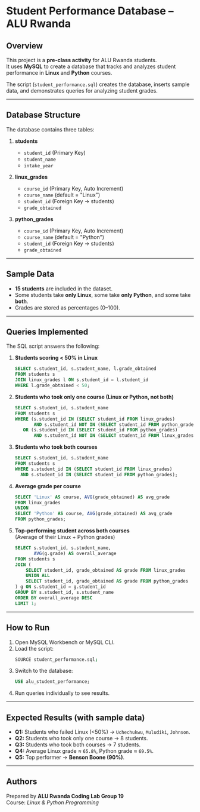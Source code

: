 # Student Performance Database – ALU Rwanda

##  Overview
This project is a **pre-class activity** for ALU Rwanda students.  
It uses **MySQL** to create a database that tracks and analyzes student performance in **Linux** and **Python** courses.  

The script (`student_performance.sql`) creates the database, inserts sample data, and demonstrates queries for analyzing student grades.

---

##  Database Structure
The database contains three tables:

1. **students**
   - `student_id` (Primary Key)
   - `student_name`
   - `intake_year`

2. **linux_grades**
   - `course_id` (Primary Key, Auto Increment)
   - `course_name` (default = "Linux")
   - `student_id` (Foreign Key → students)
   - `grade_obtained`

3. **python_grades**
   - `course_id` (Primary Key, Auto Increment)
   - `course_name` (default = "Python")
   - `student_id` (Foreign Key → students)
   - `grade_obtained`

---

##  Sample Data
- **15 students** are included in the dataset.  
- Some students take **only Linux**, some take **only Python**, and some take **both**.  
- Grades are stored as percentages (0–100).

---

##  Queries Implemented
The SQL script answers the following:

1. **Students scoring < 50% in Linux**
   ```sql
   SELECT s.student_id, s.student_name, l.grade_obtained
   FROM students s
   JOIN linux_grades l ON s.student_id = l.student_id
   WHERE l.grade_obtained < 50;
   ```

2. **Students who took only one course (Linux or Python, not both)**  
   ```sql
   SELECT s.student_id, s.student_name
   FROM students s
   WHERE (s.student_id IN (SELECT student_id FROM linux_grades)
          AND s.student_id NOT IN (SELECT student_id FROM python_grades))
      OR (s.student_id IN (SELECT student_id FROM python_grades)
          AND s.student_id NOT IN (SELECT student_id FROM linux_grades));
   ```

3. **Students who took both courses**
   ```sql
   SELECT s.student_id, s.student_name
   FROM students s
   WHERE s.student_id IN (SELECT student_id FROM linux_grades)
     AND s.student_id IN (SELECT student_id FROM python_grades);
   ```

4. **Average grade per course**
   ```sql
   SELECT 'Linux' AS course, AVG(grade_obtained) AS avg_grade
   FROM linux_grades
   UNION
   SELECT 'Python' AS course, AVG(grade_obtained) AS avg_grade
   FROM python_grades;
   ```

5. **Top-performing student across both courses**  
   (Average of their Linux + Python grades)
   ```sql
   SELECT s.student_id, s.student_name,
          AVG(g.grade) AS overall_average
   FROM students s
   JOIN (
       SELECT student_id, grade_obtained AS grade FROM linux_grades
       UNION ALL
       SELECT student_id, grade_obtained AS grade FROM python_grades
   ) g ON s.student_id = g.student_id
   GROUP BY s.student_id, s.student_name
   ORDER BY overall_average DESC
   LIMIT 1;
   ```

---

##  How to Run
1. Open MySQL Workbench or MySQL CLI.
2. Load the script:
   ```bash
   SOURCE student_performance.sql;
   ```
3. Switch to the database:
   ```sql
   USE alu_student_performance;
   ```
4. Run queries individually to see results.

---

##  Expected Results (with sample data)
- **Q1:** Students who failed Linux (<50%) → `Uchechukwu`, `Muludiki`, `Johnson`.  
- **Q2:** Students who took only one course → 8 students.  
- **Q3:** Students who took both courses → 7 students.  
- **Q4:** Average Linux grade ≈ `65.8%`, Python grade ≈ `69.5%`.  
- **Q5:** Top performer → **Benson Boone (90%)**.

---

##  Authors
Prepared by **ALU Rwanda Coding Lab Group 19**  
Course: *Linux & Python Programming*
